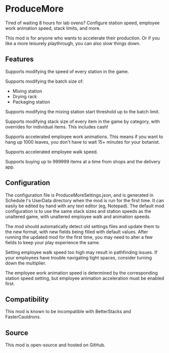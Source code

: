 # ProduceMore

Tired of waiting 8 hours for lab ovens? Configure station speed, employee work animation speed, stack limits, and more.

This mod is for anyone who wants to accelerate their production. Or if you like a more leisurely playthrough, you can also slow things down.


## Features

Supports modifying the speed of every station in the game.

Supports modifying the batch size of:

 - Mixing station
 - Drying rack
 - Packaging station

Supports modifying the mixing station start threshold up to the batch limit.

Supports modifying stack size of every item in the game by category, with overrides for individual items. This includes cash!

Supports accelerated employee work animations. This means if you want to hang up 1000 leaves, you don't have to wait 15+ minutes for your botanist.

Supports accelerated employee walk speed.

Supports buying up to 999999 items at a time from shops and the delivery app.


## Configuration

The configuration file is ProduceMoreSettings.json, and is generated in Schedule I's UserData directory when the mod is run for the first time. It can easily be edited by hand with any text editor (eg, Notepad). The default mod configuration is to use the same stack sizes and station speeds as the unaltered game, with unaltered employee walk and animation speeds.

The mod should automatically detect old settings files and update them to the new format, with new fields being filled with default values. After running the updated mod for the first time, you may need to alter a few fields to keep your play experience the same.

Setting employee walk speed too high may result in pathfinding issues. If your employees have trouble navigating tight spaces, consider turning down the multiplier.

The employee work animation speed is determined by the corresponding station speed setting, but employee animation acceleration must be enabled first.


## Compatibility

This mod is known to be incompatible with BetterStacks and FasterCauldrons.


## Source

This mod is open-source and hosted on GitHub.